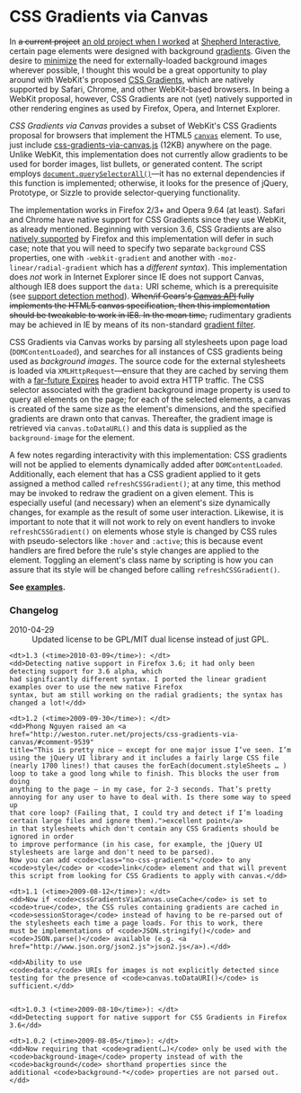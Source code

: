 <h1>CSS Gradients via Canvas</h1>

<p>In <del>a current project</del> <ins>an old project when I worked</ins> at <a href="http://shepherdinteractive.com/">Shepherd Interactive</a>, certain page elements were designed with background <a href="http://en.wikipedia.org/wiki/Image_gradient" title="Image gradient @ Wikipedia">gradients</a>. Given the desire to <a href="http://developer.yahoo.com/performance/rules.html#num_http" title="Minimize HTTP Requests @ Best Practices for Speeding Up Your Web Site">minimize</a> the need for externally-loaded background images wherever possible, I thought this would be a great opportunity to play around with WebKit's proposed <a href="http://webkit.org/blog/175/introducing-css-gradients/" title="Introducing CSS Gradients">CSS Gradients</a>, which are natively supported by Safari, Chrome, and other WebKit-based browsers. In being a WebKit proposal, however, CSS Gradients are not (yet) natively supported in other rendering engines as used by Firefox, Opera, and Internet Explorer.</p>

<p><dfn>CSS Gradients via Canvas</dfn> provides a subset of WebKit's CSS Gradients proposal for browsers that implement the HTML5 <a href="http://www.whatwg.org/specs/web-apps/current-work/multipage/the-canvas-element.html" title="The canvas element @ HTML5"><code>canvas</code></a> element. To use, just include <a href="https://github.com/westonruter/css-gradients-via-canvas/blob/master/css-gradients-via-canvas.js">css-gradients-via-canvas.js</a> (12KB) anywhere on the page. Unlike WebKit, this implementation does not currently allow gradients to be used for border images, list bullets, or generated content. The script employs <a href="https://developer.mozilla.org/En/DOM/Document.querySelectorAll"><code>document.querySelectorAll()</code></a>—it has no external dependencies if this function is implemented; otherwise, it looks for the presence of jQuery, Prototype, or Sizzle to provide selector-querying functionality.</p>

<p id="browser-support">The implementation works in Firefox 2/3+ and Opera 9.64 (at least). Safari and Chrome have native support for CSS Gradients since they use WebKit, as already mentioned. Beginning with version 3.6, CSS Gradients are also <a href="https://developer.mozilla.org/en/CSS/Gradients" title="CSS Gradients @ Mozilla Developer Center">natively supported</a> by Firefox and this implementation will defer in such case; note that you will need to specify two separate <code>background</code> CSS properties, one with <code>-webkit-gradient</code> and another with <code>-moz-linear/radial-gradient</code> which has a <em>different syntax</em>). This implementation does <em>not</em> work in Internet Explorer since IE does not support Canvas, although IE8 does support the <code>data:</code> URI scheme, which is a prerequisite (see <a href="http://weston.ruter.net/2009/05/07/detecting-support-for-data-uris/" title="Detecting Support for data: URIs">support detection method</a>). <del datetime="2010-03-09">When/if Gears's <a href="http://code.google.com/apis/gears/api_canvas.html">Canvas API</a> fully implements the HTML5 canvas specification, then this implementation should be tweakable to work in IE8. In the mean time,</del> rudimentary gradients may be achieved in IE by means of its non-standard <a href="http://msdn.microsoft.com/en-us/library/ms532997%28VS.85%29.aspx">gradient filter</a>.</p>

<p>CSS Gradients via Canvas works by parsing all stylesheets upon page load (<code>DOMContentLoaded</code>), and searches for all instances of CSS gradients being used as <em>background images</em>. The source code for the external stylesheets is loaded via <code>XMLHttpRequest</code>—ensure that they are cached by serving them with a <a href="http://developer.yahoo.com/performance/rules.html#expires">far-future Expires</a> header to avoid extra HTTP traffic. The CSS selector associated with the gradient background image property is used to query all elements on the page; for each of the selected elements, a canvas is created of the same size as the element's dimensions, and the specified gradients are drawn onto that canvas. Thereafter, the gradient image is retrieved via <code>canvas.toDataURL()</code> and this data is supplied as the <code>background-image</code> for the element.</p>

<p id="notes">A few notes regarding interactivity with this implementation: CSS gradients will not be applied to elements dynamically added after <code>DOMContentLoaded</code>. Additionally, each element that has a CSS gradient applied to it gets assigned a method called <code>refreshCSSGradient()</code>; at any time, this method may be invoked to redraw the gradient on a given element. This is especially useful (and necessary) when an element's size dynamically changes, for example as the result of some user interaction. Likewise, it is important to note that it will not work to rely on event handlers to invoke <code>refreshCSSGradient()</code> on elements whose style is changed by CSS rules with pseudo-selectors like <code>:hover</code> and <code>:active</code>; this is because event handlers are fired before the rule's style changes are applied to the element. Toggling an element's class name by scripting is how you can assure that its style will be changed before calling <code>refreshCSSGradient()</code>.</p>

<p><strong>See <a href="http://westonruter.github.com/css-gradients-via-canvas/example.html">examples</a>.</strong></p>

<h3 id="changelog">Changelog</h3>
<dl>
    <dt><time>2010-04-29</time></dt>
    <dd>Updated license to be GPL/MIT dual license instead of just GPL.</dd>
    
    <dt>1.3 (<time>2010-03-09</time>): </dt>
    <dd>Detecting native support in Firefox 3.6; it had only been detecting support for 3.6 alpha, which
    had significantly different syntax. I ported the linear gradient examples over to use the new native Firefox
    syntax, but am still working on the radial gradients; the syntax has changed a lot!</dd>
    
    <dt>1.2 (<time>2009-09-30</time>): </dt>
    <dd>Phong Nguyen raised an <a href="http://weston.ruter.net/projects/css-gradients-via-canvas/#comment-9539"
    title="This is pretty nice – except for one major issue I’ve seen. I’m
    using the jQuery UI library and it includes a fairly large CSS file
    (nearly 1700 lines!) that causes the forEach(document.styleSheets … )
    loop to take a good long while to finish. This blocks the user from doing
    anything to the page – in my case, for 2-3 seconds. That’s pretty
    annoying for any user to have to deal with. Is there some way to speed up
    that core loop? (Failing that, I could try and detect if I’m loading
    certain large files and ignore them).">excellent point</a>
    in that stylesheets which don't contain any CSS Gradients should be ignored in order
    to improve performance (in his case, for example, the jQuery UI
    stylesheets are large and don't need to be parsed).
    Now you can add <code>class="no-css-gradients"</code> to any
    <code>style</code> or <code>link</code> element and that will prevent
    this script from looking for CSS Gradients to apply with canvas.</dd>
    
    <dt>1.1 (<time>2009-08-12</time>): </dt>
    <dd>Now if <code>cssGradientsViaCanvas.useCache</code> is set to
    <code>true</code>, the CSS rules containing gradients are cached in
    <code>sessionStorage</code> instead of having to be re-parsed out of
    the stylesheets each time a page loads. For this to work, there
    must be implementations of <code>JSON.stringify()</code> and
    <code>JSON.parse()</code> available (e.g. <a
    href="http://www.json.org/json2.js">json2.js</a>).</dd>
    
    <dd>Ability to use
    <code>data:</code> URIs for images is not explicitly detected since
    testing for the presence of <code>canvas.toDataURI()</code> is
    sufficient.</dd>
    
    
    <dt>1.0.3 (<time>2009-08-10</time>): </dt>
    <dd>Detecting support for native support for CSS Gradients in Firefox 3.6</dd>
    
    <dt>1.0.2 (<time>2009-08-05</time>): </dt>
    <dd>Now requiring that <code>gradient(…)</code> only be used with the
    <code>background-image</code> property instead of with the
    <code>background</code> shorthand properties since the
    additional <code>background-*</code> properties are not parsed out.</dd>
</dl>

